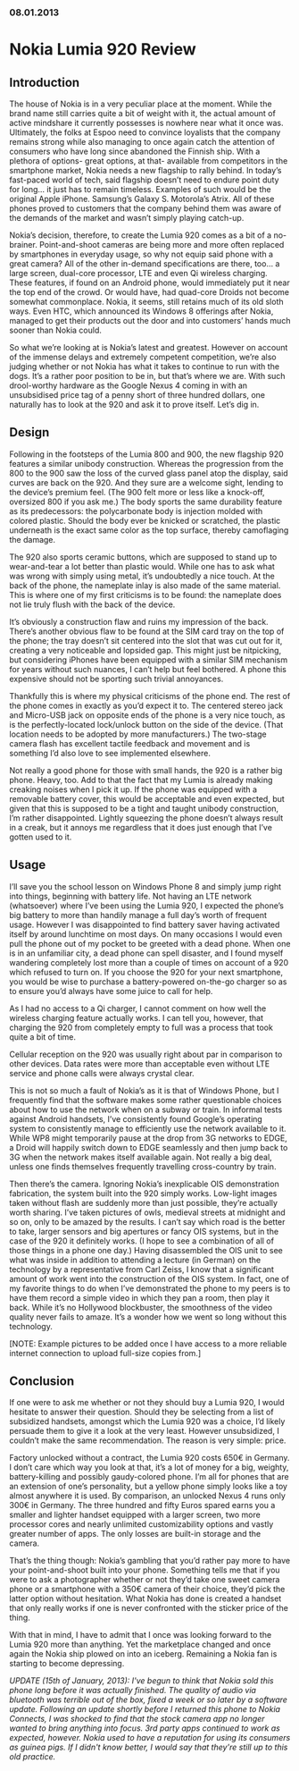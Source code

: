 ### 08.01.2013

# Nokia Lumia 920 Review

## Introduction

The house of Nokia is in a very peculiar place at the moment. While the brand name still carries quite a bit of weight with it, the actual amount of active mindshare it currently possesses is nowhere near what it once was. Ultimately, the folks at Espoo need to convince loyalists that the company remains strong while also managing to once again catch the attention of consumers who have long since abandoned the Finnish ship. With a plethora of options- great options, at that- available from competitors in the smartphone market, Nokia needs a new flagship to rally behind. In today’s fast-paced world of tech, said flagship doesn’t need to endure point duty for long… it just has to remain timeless. Examples of such would be the original Apple iPhone. Samsung’s Galaxy S. Motorola’s Atrix. All of these phones proved to customers that the company behind them was aware of the demands of the market and wasn’t simply playing catch-up.

Nokia’s decision, therefore, to create the Lumia 920 comes as a bit of a no-brainer. Point-and-shoot cameras are being more and more often replaced by smartphones in everyday usage, so why not equip said phone with a great camera? All of the other in-demand specifications are there, too… a large screen, dual-core processor, LTE and even Qi wireless charging. These features, if found on an Android phone, would immediately put it near the top end of the crowd. Or would have, had quad-core Droids not become somewhat commonplace. Nokia, it seems, still retains much of its old sloth ways. Even HTC, which announced its Windows 8 offerings after Nokia, managed to get their products out the door and into customers’ hands much sooner than Nokia could.

So what we’re looking at is Nokia’s latest and greatest. However on account of the immense delays and extremely competent competition, we’re also judging whether or not Nokia has what it takes to continue to run with the dogs. It’s a rather poor position to be in, but that’s where we are. With such drool-worthy hardware as the Google Nexus 4 coming in with an unsubsidised price tag of a penny short of three hundred dollars, one naturally has to look at the 920 and ask it to prove itself. Let’s dig in.

## Design

Following in the footsteps of the Lumia 800 and 900, the new flagship 920 features a similar unibody construction. Whereas the progression from the 800 to the 900 saw the loss of the curved glass panel atop the display, said curves are back on the 920. And they sure are a welcome sight, lending to the device’s premium feel. (The 900 felt more or less like a knock-off, oversized 800 if you ask me.) The body sports the same durability feature as its predecessors: the polycarbonate body is injection molded with colored plastic. Should the body ever be knicked or scratched, the plastic underneath is the exact same color as the top surface, thereby camoflaging the damage.

The 920 also sports ceramic buttons, which are supposed to stand up to wear-and-tear a lot better than plastic would. While one has to ask what was wrong with simply using metal, it’s undoubtedly a nice touch. At the back of the phone, the nameplate inlay is also made of the same material. This is where one of my first criticisms is to be found: the nameplate does not lie truly flush with the back of the device.

It’s obviously a construction flaw and ruins my impression of the back. There’s another obvious flaw to be found at the SIM card tray on the top of the phone; the tray doesn’t sit centered into the slot that was cut out for it, creating a very noticeable and lopsided gap. This might just be nitpicking, but considering iPhones have been equipped with a similar SIM mechanism for years without such nuances, I can’t help but feel bothered. A phone this expensive should not be sporting such trivial annoyances.

Thankfully this is where my physical criticisms of the phone end. The rest of the phone comes in exactly as you’d expect it to. The centered stereo jack and Micro-USB jack on opposite ends of the phone is a very nice touch, as is the perfectly-located lock/unlock button on the side of the device. (That location needs to be adopted by more manufacturers.) The two-stage camera flash has excellent tactile feedback and movement and is something I’d also love to see implemented elsewhere.

Not really a good phone for those with small hands, the 920 is a rather big phone. Heavy, too. Add to that the fact that my Lumia is already making creaking noises when I pick it up. If the phone was equipped with a removable battery cover, this would be acceptable and even expected, but given that this is supposed to be a tight and taught unibody construction, I’m rather disappointed. Lightly squeezing the phone doesn’t always result in a creak, but it annoys me regardless that it does just enough that I’ve gotten used to it.

## Usage

I’ll save you the school lesson on Windows Phone 8 and simply jump right into things, beginning with battery life. Not having an LTE network (whatsoever) where I’ve been using the Lumia 920, I expected the phone’s big battery to more than handily manage a full day’s worth of frequent usage. However I was disappointed to find battery saver having activated itself by around lunchtime on most days. On many occasions I would even pull the phone out of my pocket to be greeted with a dead phone. When one is in an unfamiliar city, a dead phone can spell disaster, and I found myself wandering completely lost more than a couple of times on account of a 920 which refused to turn on. If you choose the 920 for your next smartphone, you would be wise to purchase a battery-powered on-the-go charger so as to ensure you’d always have some juice to call for help.

As I had no access to a Qi charger, I cannot comment on how well the wireless charging feature actually works. I can tell you, however, that charging the 920 from completely empty to full was a process that took quite a bit of time.

Cellular reception on the 920 was usually right about par in comparison to other devices. Data rates were more than acceptable even without LTE service and phone calls were always crystal clear.

This is not so much a fault of Nokia’s as it is that of Windows Phone, but I frequently find that the software makes some rather questionable choices about how to use the network when on a subway or train. In informal tests against Android handsets, I’ve consistently found Google’s operating system to consistently manage to efficiently use the network available to it. While WP8 might temporarily pause at the drop from 3G networks to EDGE, a Droid will happily switch down to EDGE seamlessly and then jump back to 3G when the network makes itself available again. Not really a big deal, unless one finds themselves frequently travelling cross-country by train.

Then there’s the camera. Ignoring Nokia’s inexplicable OIS demonstration fabrication, the system built into the 920 simply works. Low-light images taken without flash are suddenly more than just possible, they’re actually worth sharing. I’ve taken pictures of owls, medieval streets at midnight and so on, only to be amazed by the results. I can’t say which road is the better to take, larger sensors and big apertures or fancy OIS systems, but in the case of the 920 it definitely works. (I hope to see a combination of all of those things in a phone one day.) Having disassembled the OIS unit to see what was inside in addition to attending a lecture (in German) on the technology by a representative from Carl Zeiss, I know that a significant amount of work went into the construction of the OIS system. In fact, one of my favorite things to do when I’ve demonstrated the phone to my peers is to have them record a simple video in which they pan a room, then play it back. While it’s no Hollywood blockbuster, the smoothness of the video quality never fails to amaze. It’s a wonder how we went so long without this technology.

[NOTE: Example pictures to be added once I have access to a more reliable internet connection to upload full-size copies from.]

## Conclusion

If one were to ask me whether or not they should buy a Lumia 920, I would hesitate to answer their question. Should they be selecting from a list of subsidized handsets, amongst which the Lumia 920 was a choice, I’d likely persuade them to give it a look at the very least. However unsubsidized, I couldn’t make the same recommendation. The reason is very simple: price.

Factory unlocked without a contract, the Lumia 920 costs 650€ in Germany. I don’t care which way you look at that, it’s a lot of money for a big, weighty, battery-killing and possibly gaudy-colored phone. I’m all for phones that are an extension of one’s personality, but a yellow phone simply looks like a toy almost anywhere it is used. By comparison, an unlocked Nexus 4 runs only 300€ in Germany. The three hundred and fifty Euros spared earns you a smaller and lighter handset equipped with a larger screen, two more processor cores and nearly unlimited customizability options and vastly greater number of apps. The only losses are built-in storage and the camera.

That’s the thing though: Nokia’s gambling that you’d rather pay more to have your point-and-shoot built into your phone. Something tells me that if you were to ask a photographer whether or not they’d take one sweet camera phone or a smartphone with a 350€ camera of their choice, they’d pick the latter option without hesitation. What Nokia has done is created a handset that only really works if one is never confronted with the sticker price of the thing.

With that in mind, I have to admit that I once was looking forward to the Lumia 920 more than anything. Yet the marketplace changed and once again the Nokia ship plowed on into an iceberg. Remaining a Nokia fan is starting to become depressing.

_UPDATE (15th of January, 2013): I've begun to think that Nokia sold this phone long before it was actually finished. The quality of audio via bluetooth was terrible out of the box, fixed a week or so later by a software update. Following an update shortly before I returned this phone to Nokia Connects, I was shocked to find that the stock camera app no longer wanted to bring anything into focus. 3rd party apps continued to work as expected, however.&nbsp;Nokia used to have a reputation for using its consumers as guinea pigs. If I didn't know better, I would say that they're still up to this old practice._